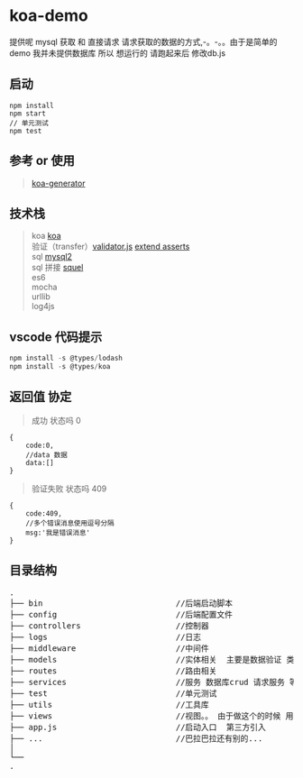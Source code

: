 # koa-demo   
提供呢 mysql 获取 和  直接请求 请求获取的数据的方式,-。-。。由于是简单的demo 我并未提供数据库 所以 想运行的 请跑起来后 修改db.js

## 启动
```
npm install 
npm start 
// 单元测试
npm test
```

## 参考 or 使用
> [koa-generator](https://github.com/17koa/koa-generator)

## 技术栈
> koa [koa](http://koajs.com/)          
> 验证（transfer）[validator.js](https://github.com/guillaumepotier/validator.js)    [extend asserts](https://github.com/seegno/validator.js-asserts)  
> sql [mysql2](https://github.com/sidorares/node-mysql2)   
> sql 拼接 [squel](https://github.com/hiddentao/squel)    
> es6     
> mocha    
> urllib   
> log4js   

## vscode 代码提示
```javascript
npm install -s @types/lodash
npm install -s @types/koa
```

## 返回值 协定
> 成功 状态吗 0  
```
{
    code:0,
    //data 数据
    data:[]
}
```


> 验证失败 状态吗 409
```
{
    code:409,
    //多个错误消息使用逗号分隔
    msg:'我是错误消息'
}
```

## 目录结构
<pre>
.
├── bin                            //后端启动脚本
├── config                         //后端配置文件    
├── controllers                    //控制器    
├── logs                           //日志
├── middleware                     //中间件
├── models                         //实体相关  主要是数据验证 类赋值  参考呢 C# 开发方式
├── routes                         //路由相关
├── services                       //服务 数据库crud 请求服务 等
├── test                           //单元测试
├── utils                          //工具库
├── views                          //视图。。 由于做这个的时候 用了vue 做前端 所以这只做了 尝试是否可以渲染
├── app.js                         //启动入口  第三方引入
├── ...                            //巴拉巴拉还有别的...
│
└──
.
</pre>
